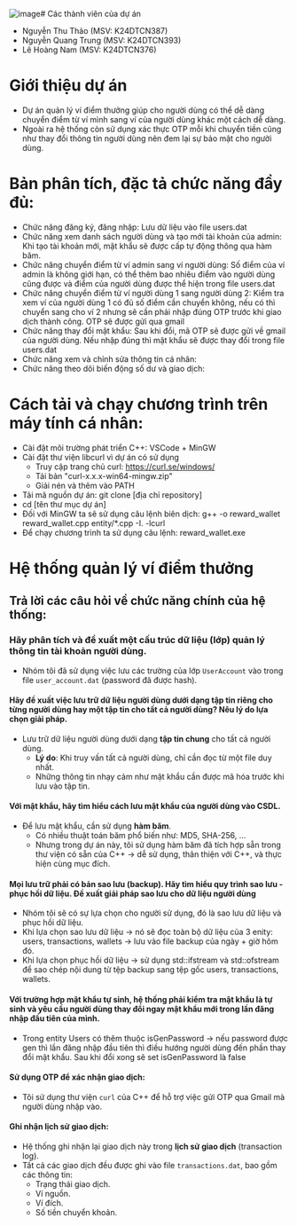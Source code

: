 ![image](https://github.com/user-attachments/assets/ed8b305e-0482-41ec-96bc-5c904019a30f)# Các thành viên của dự án
- Nguyễn Thu Thảo (MSV: K24DTCN387)
- Nguyễn Quang Trung (MSV: K24DTCN393)
- Lê Hoàng Nam (MSV: K24DTCN376)

# Giới thiệu dự án
- Dự án quản lý ví điểm thưởng giúp cho người dùng có thể dễ dàng chuyển điểm từ ví mình sang ví của người dùng khác một cách dễ dàng.  
- Ngoài ra hệ thống còn sử dụng xác thực OTP mỗi khi chuyển tiền cũng như thay đổi thông tin người dùng nên đem lại sự bảo mật cho người dùng.

# Bản phân tích, đặc tả chức năng đầy đủ:
- Chức năng đăng ký, đăng nhập: Lưu dữ liệu vào file users.dat
- Chức năng xem danh sách người dùng và tạo mới tài khoản của admin: Khi tạo tài khoản mới, mật khẩu sẽ được cấp tự động thông qua hàm băm. 
- Chức năng chuyển điểm từ ví admin sang ví người dùng: Số điểm của ví admin là không giới hạn, có thể thêm bao nhiêu điểm vào người dùng cũng được và điểm của người dùng được thể hiện trong file users.dat
- Chức năng chuyển điểm từ ví người dùng 1 sang người dùng 2: Kiểm tra xem ví của người dùng 1 có đủ số điểm cần chuyển không, nếu có thì chuyển sang cho ví 2 nhưng sẽ cần phải nhập đúng OTP trước khi giao dịch thành công. OTP sẽ được gửi qua gmail
- Chức năng thay đổi mật khẩu: Sau khi đổi, mã OTP sẽ được gửi về gmail của người dùng. Nếu nhập đúng thì mật khẩu sẽ được thay đổi trong file users.dat
- Chức năng xem và chỉnh sửa thông tin cá nhân: 
- Chức năng theo dõi biến động số dư và giao dịch:

# Cách tải và chạy chương trình trên máy tính cá nhân:
- Cài đặt môi trường phát triển C++: VSCode + MinGW
- Cài đặt thư viện libcurl vì dự án có sử dụng
  - Truy cập trang chủ curl: https://curl.se/windows/
  - Tải bản "curl-x.x.x-win64-mingw.zip"
  - Giải nén và thêm vào PATH
- Tải mã nguồn dự án: git clone [địa chỉ repository]
- cd [tên thư mục dự án]
- Đối với MinGW ta sẽ sử dụng câu lệnh biên dịch: g++ -o reward_wallet reward_wallet.cpp entity/*.cpp -I. -lcurl
- Để chạy chương trình ta sử dụng câu lệnh: reward_wallet.exe

# Hệ thống quản lý ví điểm thưởng
## Trả lời các câu hỏi về chức năng chính của hệ thống:
### Hãy phân tích và đề xuất một cấu trúc dữ liệu (lớp) quản lý thông tin tài khoản người dùng.

- Nhóm tôi đã sử dụng việc lưu các trường của lớp `UserAccount` vào trong file `user_account.dat` (password đã được hash).

#### Hãy đề xuất việc lưu trữ dữ liệu người dùng dưới dạng tập tin riêng cho từng người dùng hay một tập tin cho tất cả người dùng? Nêu lý do lựa chọn giải pháp.
- Lưu trữ dữ liệu người dùng dưới dạng **tập tin chung** cho tất cả người dùng.  
  - **Lý do**: Khi truy vấn tất cả người dùng, chỉ cần đọc từ một file duy nhất.  
  - Những thông tin nhạy cảm như mật khẩu cần được mã hóa trước khi lưu vào tập tin.

#### Với mật khẩu, hãy tìm hiểu cách lưu mật khẩu của người dùng vào CSDL. 
- Để lưu mật khẩu, cần sử dụng **hàm băm**.  
  - Có nhiều thuật toán băm phổ biến như: MD5, SHA-256, ...
  - Nhưng trong dự án này, tôi sử dụng hàm băm đã tích hợp sẵn trong thư viện <string> có sẵn của C++ -> dễ sử dụng, thân thiện với C++, và thực hiện cùng mục đích.

#### Mọi lưu trữ phải có bản sao lưu (backup). Hãy tìm hiểu quy trình sao lưu - phục hồi dữ liệu. Đề xuất giải pháp sao lưu cho dữ liệu người dùng
- Nhóm tôi sẽ có sự lựa chọn cho người sử dụng, đó là sao lưu dữ liệu và phục hồi dữ liệu.
- Khi lựa chọn sao lưu dữ liệu -> nó sẽ đọc toàn bộ dữ liệu của 3 enity: users, transactions, wallets -> lưu vào file backup của ngày + giờ hôm đó. 
- Khi lựa chọn phục hồi dữ liệu -> sử dụng std::ifstream và std::ofstream để sao chép nội dung từ tệp backup sang tệp gốc users, transactions, wallets.

#### Với trường hợp mật khẩu tự sinh, hệ thống phải kiểm tra mật khẩu là tự sinh và yêu cầu người dùng thay đổi ngay mật khẩu mới trong lần đăng nhập đầu tiên của mình.
- Trong entity Users có thêm thuộc isGenPassword -> nếu password được gen thì lần đăng nhập đầu tiên thì điều hướng người dùng đến phần thay đổi mật khẩu. Sau khi đổi xong sẽ set isGenPassword là false

#### Sử dụng OTP để xác nhận giao dịch:
- Tôi sử dụng thư viện `curl` của C++ để hỗ trợ việc gửi OTP qua Gmail mà người dùng nhập vào.

#### Ghi nhận lịch sử giao dịch:
- Hệ thống ghi nhận lại giao dịch này trong **lịch sử giao dịch** (transaction log).  
- Tất cả các giao dịch đều được ghi vào file `transactions.dat`, bao gồm các thông tin:
  - Trạng thái giao dịch.
  - Ví nguồn.
  - Ví đích.
  - Số tiền chuyển khoản.
